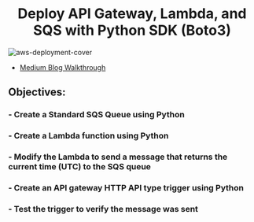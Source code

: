 <h1 align="center">Deploy API Gateway, Lambda, and SQS with Python SDK (Boto3)</h1>

![aws-deployment-cover](https://user-images.githubusercontent.com/116639830/218316337-530189bb-9ed9-470c-8601-671720f41202.png)

- [Medium Blog Walkthrough](https://medium.com/towards-aws/deploy-api-gateway-lambda-and-sqs-with-python-sdk-boto3-69e38985b69e "<deploy-api-gateway-lambda-and-sqs-with-python-sdk-boto3-69e38985b69e> Medium Blog Walkthrough")
  
## Objectives:

### - Create a Standard SQS Queue using Python
### - Create a Lambda function using Python
### - Modify the Lambda to send a message that returns the current time (UTC) to the SQS queue
### - Create an API gateway HTTP API type trigger using Python
### - Test the trigger to verify the message was sent
